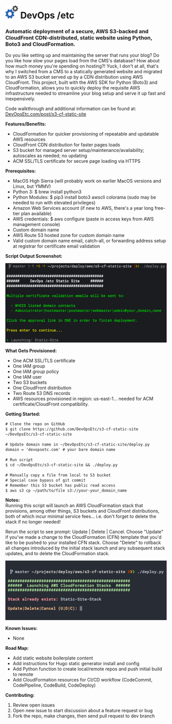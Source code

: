<h1> <img src="image/logo.png"> DevOps /etc</h1>

### Automatic deployment of a secure, AWS S3-backed and CloudFront CDN-distributed, static website using Python, Boto3 and CloudFormation.

Do you like setting up and maintaining the server that runs your blog? Do you like how slow your pages load from the CMS's database? How about how much money you're spending on hosting?! Yuck, I don't at all, that's why I switched from a CMS to a statically generated website and migrated to an AWS S3 bucket served up by a CDN distribution using AWS CloudFront. This project, built with the AWS SDK for Python (Boto3) and CloudFormation, allows you to quickly deploy the requisite AWS infrastructure needed to streamline your blog setup and serve it up fast and inexpensively.

Code walkthrough and additional information can be found at:  [DevOpsEtc.com/post/s3-cf-static-site](https://DevOpsEtc.com/post/s3-cf-static-site)

**Features/Benefits:**
  * CloudFormation for quicker provisioning of repeatable and updatable AWS resources
  * CloudFront CDN distribution for faster pages loads
  * S3 bucket for managed server setup/maintenance/availability; autoscales as needed; no updating
  * ACM SSL/TLS certificate for secure page loading via HTTPS

**Prerequisites:**
  * MacOS High Sierra (will probably work on earlier MacOS versions and Linux, but YMMV)
  * Python 3: $ brew install python3
  * Python Modules: $ pip3 install boto3 awscli colorama (sudo may be needed to run with elevated privileges)
  * Amazon Web Services account (if new to AWS, there's a year long free-tier plan available)
  * AWS credentials: $ aws configure (paste in access keys from AWS management console)
  * Custom domain name
  * AWS Route 53 hosted zone for custom domain name
  * Valid custom domain name email, catch-all, or forwarding address setup at registrar for certificate email validation

**Script Output Screenshot:**

  <p align="center"> <img src="image/output1.png"></p>

**What Gets Provisioned:**
  * One ACM SSL/TLS certificate
  * One IAM group
  * One IAM group policy
  * One IAM user
  * Two S3 buckets
  * One CloudFront distribution
  * Two Route 53 DNS records
  * AWS resources provisioned in region: us-east-1... needed for ACM certificate/CloudFront compatibility.

**Getting Started:**

    # Clone the repo on GitHub
    $ git clone https://github.com/DevOpsEtc/s3-cf-static-site ~/DevOpsEtc/s3-cf-static-site

    # Update domain name in ~/DevOpsEtc/s3-cf-static-site/deploy.py
    domain = 'devopsetc.com' # your bare domain name

    # Run script
    $ cd ~/DevOpsEtc/s3-cf-static-site && ./deploy.py

    # Manually copy a file from local to S3 bucket
    # Special case bypass of git commit
    # Remember this S3 bucket has public read access
    $ aws s3 cp ~/path/to/file s3://your-your_domain_name

**Notes:**    
Running this script will launch an AWS CloudFormation stack that provisions, among other things, S3 buckets and CloudFront distributions, both of which incur minimal service fees... i.e. don't forget to delete the stack if no longer needed!

Rerun the script to see prompt: Update | Delete | Cancel. Choose "Update" if you've made a change to the CloudFormation (CFN) template that you'd like to be pushed to your installed CFN stack. Choose "Delete" to rollback all changes introduced by the initial stack launch and any subsequent stack updates, and to delete the CloudFormation stack.

<p align="center"> <img src="image/output2.png"></p>

**Known Issues:**
- None

**Road Map:**
- Add static website boilerplate content
- Add instructions for Hugo static generator install and config
- Add Python function to create local/remote repos and push initial build to remote
- Add CloudFormation resources for CI/CD workflow (CodeCommit, CodePipeline, CodeBuild, CodeDeploy)

**Contributing:**
1. Review open issues
2. Open new issue to start discussion about a feature request or bug
3. Fork the repo, make changes, then send pull request to dev branch
